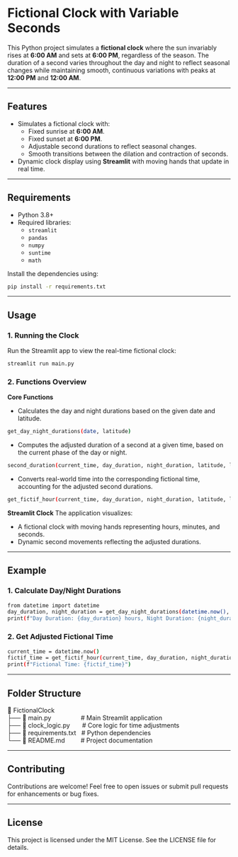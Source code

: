 # Fictional Clock with Variable Seconds

This Python project simulates a **fictional clock** where the sun invariably rises at **6:00 AM** and sets at **6:00 PM**, regardless of the season. The duration of a second varies throughout the day and night to reflect seasonal changes while maintaining smooth, continuous variations with peaks at **12:00 PM** and **12:00 AM**.

---

## **Features**

- Simulates a fictional clock with:
  - Fixed sunrise at **6:00 AM**.
  - Fixed sunset at **6:00 PM**.
  - Adjustable second durations to reflect seasonal changes.
  - Smooth transitions between the dilation and contraction of seconds.
- Dynamic clock display using **Streamlit** with moving hands that update in real time.

---

## **Requirements**

- Python 3.8+
- Required libraries:
  - `streamlit`
  - `pandas`
  - `numpy`
  - `suntime`
  - `math`

Install the dependencies using:

```bash
pip install -r requirements.txt
```
---

## **Usage**
### **1. Running the Clock**
Run the Streamlit app to view the real-time fictional clock:
```bash
streamlit run main.py
```

### **2. Functions Overview**
**Core Functions**
- Calculates the day and night durations based on the given date and latitude.
```bash
get_day_night_durations(date, latitude)
```

- Computes the adjusted duration of a second at a given time, based on the current phase of the day or night.
```bash
second_duration(current_time, day_duration, night_duration, latitude, longitude)
```

- Converts real-world time into the corresponding fictional time, accounting for the adjusted second durations.
```bash
get_fictif_hour(current_time, day_duration, night_duration, latitude, longitude)
```

**Streamlit Clock**
The application visualizes:
- A fictional clock with moving hands representing hours, minutes, and seconds.
- Dynamic second movements reflecting the adjusted durations.

---

## **Example**
### **1. Calculate Day/Night Durations**
```bash
from datetime import datetime
day_duration, night_duration = get_day_night_durations(datetime.now(), latitude=45)
print(f"Day Duration: {day_duration} hours, Night Duration: {night_duration} hours")
```

### **2. Get Adjusted Fictional Time**
```bash
current_time = datetime.now()
fictif_time = get_fictif_hour(current_time, day_duration, night_duration, latitude=45, longitude=3)
print(f"Fictional Time: {fictif_time}")
```

---

## **Folder Structure**

📂 FictionalClock <br>
├── 📄 main.py &nbsp; &nbsp; &nbsp; &nbsp; &nbsp; &nbsp; &nbsp; &nbsp; # Main Streamlit application<br>
├── 📄 clock_logic.py &nbsp; &nbsp; &nbsp; # Core logic for time adjustments<br>
├── 📄 requirements.txt &nbsp; # Python dependencies<br>
└── 📄 README.md &nbsp; &nbsp; &nbsp; &nbsp; # Project documentation<br>

---

## **Contributing**
Contributions are welcome! Feel free to open issues or submit pull requests for enhancements or bug fixes.

---

## **License**
This project is licensed under the MIT License. See the LICENSE file for details.
